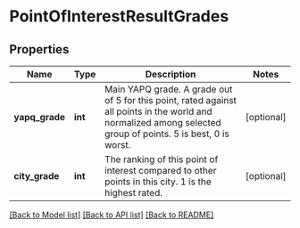 # PointOfInterestResultGrades

## Properties
Name | Type | Description | Notes
------------ | ------------- | ------------- | -------------
**yapq_grade** | **int** | Main YAPQ grade. A grade out of 5 for this point, rated against all points in the world and normalized among selected group of points. 5 is best, 0 is worst. | [optional] 
**city_grade** | **int** | The ranking of this point of interest compared to other points in this city. 1 is the highest rated. | [optional] 

[[Back to Model list]](../README.md#documentation-for-models) [[Back to API list]](../README.md#documentation-for-api-endpoints) [[Back to README]](../README.md)


